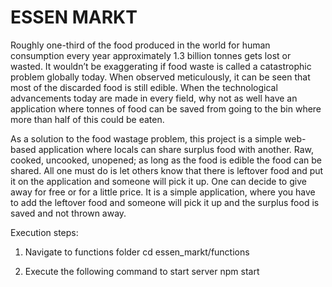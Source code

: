 # ESSEN MARKT

Roughly one-third of the food produced in the world for human consumption every year approximately 1.3 billion tonnes gets lost or wasted. It wouldn’t be exaggerating if food waste is called a catastrophic problem globally today. When observed meticulously, it can be seen that most of the discarded food is still edible. When the technological advancements today are made in every field, why not as well have an application where tonnes of food can be saved from going to the bin where more than half of this could be eaten.

As a solution to the food wastage problem, this project is a simple web-based application where locals can share surplus food with another. Raw, cooked, uncooked, unopened; as long as the food is edible the food can be shared. All one must do is let others know that there is leftover food and put it on the application and someone will pick it up. One can decide to give away for free or for a little price. It is a simple application, where you have to add the leftover food and someone will pick it up and the surplus food is saved and not thrown away.

Execution steps:

 1. Navigate to functions folder
        cd essen_markt/functions

 2. Execute the following command to start server
        npm start
